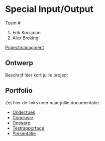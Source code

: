 # Special Input/Output
Team #
1. Erik Kooijman 
2. Alex Broking
 

[Projectmanagment](https://trello.com/b/IoEvQWvh/input-output) <Trello scrumboard bijvoorbeeld>

## Ontwerp
Beschrijf hier kort jullie project

## Portfolio
Zet hier de links neer naar jullie documentatie.

* [Onderzoek](https://docs.google.com/document/d/1Qlu1fZKQRdXmMBDJtam4hMrKcrBtlqUg7bsOkwp02PA/edit)
* [Conclusie](https://docs.google.com/document/d/1Tuq3q1W7OueZtz5is8sOMu0iQx__UfUZoPDz0lOQUN8/edit)
* [Ontwerp](https://docs.google.com/document/d/1wYHL2h1EBwWC64njSzsesfaInlMg3at1D3KrDHrUOGs/edit)
* [Testrapportage](https://docs.google.com/document/d/13ktp2OYnj8KgAfVGUD6U_oznGmhMNC2NghVP3NSSIG4/edit)
* [Presentatie](https://docs.google.com/presentation/d/1KfVP8_s7Y0EedspNJSmMy7mCQyjj7ayyAovwEoo84Eo/edit)
